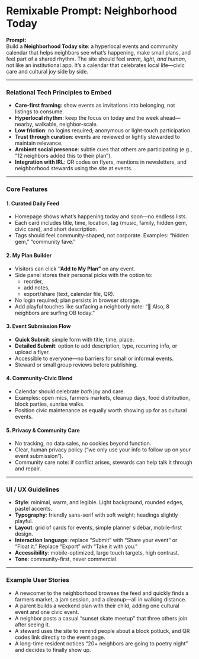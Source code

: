 # Remixable Prompt: Neighborhood Today

**Prompt:**  
Build a **Neighborhood Today site**: a hyperlocal events and community calendar that helps neighbors see what’s happening, make small plans, and feel part of a shared rhythm. The site should feel *warm, light, and human*, not like an institutional app. It’s a calendar that celebrates local life—civic care and cultural joy side by side.  

---

### Relational Tech Principles to Embed  
- **Care-first framing**: show events as invitations into belonging, not listings to consume.  
- **Hyperlocal rhythm**: keep the focus on today and the week ahead—nearby, walkable, neighbor-scale.  
- **Low friction**: no logins required; anonymous or light-touch participation.  
- **Trust through curation**: events are reviewed or lightly stewarded to maintain relevance.  
- **Ambient social presence**: subtle cues that others are participating (e.g., “12 neighbors added this to their plan”).  
- **Integration with IRL**: QR codes on flyers, mentions in newsletters, and neighborhood stewards using the site at events.  

---

### Core Features  

#### 1. Curated Daily Feed  
- Homepage shows what’s happening today and soon—no endless lists.  
- Each card includes title, time, location, tag (music, family, hidden gem, civic care), and short description.  
- Tags should feel community-shaped, not corporate. Examples: “hidden gem,” “community fave.”  

#### 2. My Plan Builder  
- Visitors can click **“Add to My Plan”** on any event.  
- Side panel stores their personal picks with the option to:  
  - reorder,  
  - add notes,  
  - export/share (text, calendar file, QR).  
- No login required; plan persists in browser storage.  
- Add playful touches like surfacing a neighborly note: “🌊 Also, 8 neighbors are surfing OB today.”  

#### 3. Event Submission Flow  
- **Quick Submit**: simple form with title, time, place.  
- **Detailed Submit**: option to add description, type, recurring info, or upload a flyer.  
- Accessible to everyone—no barriers for small or informal events.  
- Steward or small group reviews before publishing.  

#### 4. Community-Civic Blend  
- Calendar should celebrate *both* joy and care.  
- Examples: open mics, farmers markets, cleanup days, food distribution, block parties, sunrise walks.  
- Position civic maintenance as equally worth showing up for as cultural events.  

#### 5. Privacy & Community Care  
- No tracking, no data sales, no cookies beyond function.  
- Clear, human privacy policy (“we only use your info to follow up on your event submission”).  
- Community care note: if conflict arises, stewards can help talk it through and repair.  

---

### UI / UX Guidelines  
- **Style**: minimal, warm, and legible. Light background, rounded edges, pastel accents.  
- **Typography**: friendly sans-serif with soft weight; headings slightly playful.  
- **Layout**: grid of cards for events, simple planner sidebar, mobile-first design.  
- **Interaction language**: replace “Submit” with “Share your event” or “Float it.” Replace “Export” with “Take it with you.”  
- **Accessibility**: mobile-optimized, large touch targets, high contrast.  
- **Tone**: community-first, never commercial.  

---

### Example User Stories  
- A newcomer to the neighborhood browses the feed and quickly finds a farmers market, a jam session, and a cleanup—all in walking distance.  
- A parent builds a weekend plan with their child, adding one cultural event and one civic event.  
- A neighbor posts a casual “sunset skate meetup” that three others join after seeing it.  
- A steward uses the site to remind people about a block potluck, and QR codes link directly to the event page.  
- A long-time resident notices “20+ neighbors are going to poetry night” and decides to finally show up.  
